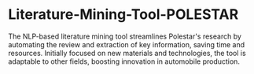 # Literature-Mining-Tool-POLESTAR
The NLP-based literature mining tool streamlines Polestar's research by automating the review and extraction of key information, saving time and resources. Initially focused on new materials and technologies, the tool is adaptable to other fields, boosting innovation in automobile production. 
